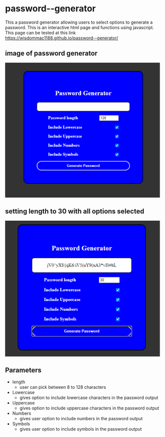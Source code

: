 # password--generator


This a password generator allowing users to select options to generate a password. This is an interactive html page and functions using javascript.
This page can be tested at this link https://wisdommac1188.github.io/password--generator/



## image of password generator 
![screenshot](assets/screenshots/passwordgen.png)
## setting length to 30 with all options selected
![screenshot](assets/screenshots/passwordgenresult.png)


## Parameters 
* length
    * user can pick between 8 to 128 characters
* Lowercase
   * gives option to include lowercase characters in the password output 
* Uppercase
    * gives option to include uppercase characters in the password output
* Numbers
    * gives user option to include numbers in the password output
* Symbols
    * gives user option to include symbols in the password output



